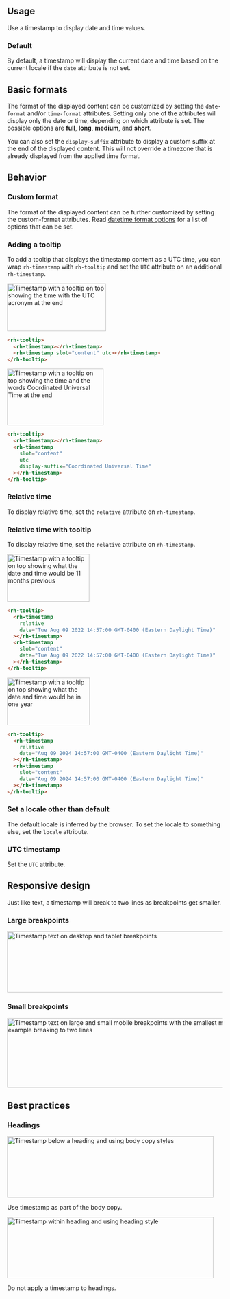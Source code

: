 <style data-helmet>
  rh-code-block script {
    white-space: pre-wrap;
  }

  rh-code-block + uxdot-example {
    margin-block-start: var(--rh-space-3xl, 48px);
  }
  
  uxdot-example rh-code-block {
    margin-block-start: var(--rh-space-lg, 16px);
  }

  .grid uxdot-example {
    margin-block-end: 0;
  }
</style>

<script type="module">
  import '@rhds/elements/rh-tooltip/rh-tooltip.js';
</script>

## Usage

Use a timestamp to display date and time values.

### Default

By default, a timestamp will display the current date and time based on the current locale if the `date` attribute is not set.

<uxdot-example>
  <rh-timestamp></rh-timestamp>
</uxdot-example>

## Basic formats

The format of the displayed content can be customized by setting the `date-format` and/or `time-format` attributes. Setting only one of the attributes will display only the date or time, depending on which attribute is set. The possible options are **full**, **long**, **medium**, and **short**.

You can also set the `display-suffix` attribute to display a custom suffix at the end of the displayed content. This will not override a timezone that is already displayed from the applied time format.

<div class="grid sm-two-columns">
  <uxdot-example>
    <rh-timestamp date-format="full" time-format="full"></rh-timestamp>
    <rh-code-block compact dedent highlighting="client" language="html">
      <script type="text/html">
        <rh-timestamp date-format="full"
                      time-format="full"></rh-timestamp>
      </script>
    </rh-code-block>
  </uxdot-example>
  <uxdot-example>
    <rh-timestamp date-format="full"></rh-timestamp>
    <rh-code-block compact dedent highlighting="client" language="html">
      <script type="text/html">
        <rh-timestamp date-format="full"></rh-timestamp>
      </script>
    </rh-code-block>
  </uxdot-example>
  <uxdot-example>
    <rh-timestamp time-format="full"></rh-timestamp>
    <rh-code-block compact dedent highlighting="client" language="html">
      <script type="text/html">
        <rh-timestamp time-format="full"></rh-timestamp>
      </script>
    </rh-code-block>
  </uxdot-example>
  <uxdot-example>
    <rh-timestamp date-format="medium" time-format="short" display-suffix="US Eastern"></rh-timestamp>
    <rh-code-block compact dedent highlighting="client" language="html">
      <script type="text/html">
        <rh-timestamp date-format="medium"
                      time-format="short"
                      display-suffix="US Eastern"></rh-timestamp>
      </script>
    </rh-code-block>
  </uxdot-example>
</div>

## Behavior

### Custom format

The format of the displayed content can be further customized by setting the custom-format attributes. Read [datetime format options](https://developer.mozilla.org/en-US/docs/Web/JavaScript/Reference/Global_Objects/Intl/DateTimeFormat/DateTimeFormat#options) for a list of options that can be set.

<uxdot-example>
  <rh-timestamp id="timestamp-custom-format" date="Sat Jan 01 2022 00:00:00 GMT-0500"></rh-timestamp>
  <rh-code-block compact dedent highlighting="client" language="html">
    <script type="text/html">
      <rh-timestamp id="timestamp-custom-format" date="Sat Jan 01 2022 00:00:00 GMT-0500"></rh-timestamp>
      <script>
        document.getElementById(‘timestamp-custom-format’).customFormat = {
          year: '2-digit',
          month: 'short',
          weekday: 'short',
          day: 'numeric',
          hour: 'numeric',
        };
      <</script><script type="text/html">/script>
    </script>
  </rh-code-block>
</uxdot-example>

### Adding a tooltip

To add a tooltip that displays the timestamp content as a UTC time, you can wrap `rh-timestamp` with `rh-tooltip` and set the `UTC` attribute on an additional `rh-timestamp`.

<uxdot-example color-palette="lightest" width-adjustment="231px">
  <img alt="Timestamp with a tooltip on top showing the time with the UTC acronym at the end"
       src="../timestamp-tooltip-1.png"
       width="231"
       height="111">
</uxdot-example>

```html rhcodeblock
<rh-tooltip>
  <rh-timestamp></rh-timestamp>
  <rh-timestamp slot="content" utc></rh-timestamp>
</rh-tooltip>
```

<uxdot-example color-palette="lightest" width-adjustment="225px">
  <img alt="Timestamp with a tooltip on top showing the time and the words Coordinated Universal Time at the end"
       src="../timestamp-tooltip-2.png"
       width="225"
       height="132">
</uxdot-example>

```html rhcodeblock
<rh-tooltip>
  <rh-timestamp></rh-timestamp>
  <rh-timestamp
    slot="content"
    utc
    display-suffix="Coordinated Universal Time"
  ></rh-timestamp>
</rh-tooltip>
```

### Relative time

To display relative time, set the `relative` attribute on `rh-timestamp`.

<div class="grid sm-two-columns">
  <uxdot-example>
    <rh-timestamp date="Tue Aug 09 2022 14:57:00 GMT-0400 (Eastern Daylight Time)" relative></rh-timestamp>
    <rh-code-block compact dedent highlighting="client" language="html">
      <script type="text/html">
        <rh-timestamp date="Tue Aug 09 2022 14:57:00 GMT-0400 (Eastern Daylight Time)" relative></rh-timestamp>
      </script>
    </rh-code-block>
  </uxdot-example>
  <uxdot-example>
    <rh-timestamp date="Aug 09 2024 14:57:00 GMT-0400 (Eastern Daylight Time)" relative></rh-timestamp>
    <rh-code-block compact dedent highlighting="client" language="html">
      <script type="text/html">
        <rh-timestamp date="Aug 09 2024 14:57:00 GMT-0400 (Eastern Daylight Time)" relative></rh-timestamp>
      </script>
    </rh-code-block>
  </uxdot-example>
</div>

### Relative time with tooltip

To display relative time, set the `relative` attribute on `rh-timestamp`.

<uxdot-example color-palette="lightest" width-adjustment="192px">
  <img alt="Timestamp with a tooltip on top showing what the date and time would be 11 months previous"
       src="../timestamp-tooltip-3.png"
       width="192"
       height="111">
</uxdot-example>

```html rhcodeblock
<rh-tooltip>
  <rh-timestamp
    relative
    date="Tue Aug 09 2022 14:57:00 GMT-0400 (Eastern Daylight Time)"
  ></rh-timestamp>
  <rh-timestamp
    slot="content"
    date="Tue Aug 09 2022 14:57:00 GMT-0400 (Eastern Daylight Time)"
  ></rh-timestamp>
</rh-tooltip>
```

<uxdot-example color-palette="lightest" width-adjustment="192px">
  <img alt="Timestamp with a tooltip on top showing what the date and time would be in one year"
       src="../timestamp-tooltip-4.png"
       width="193"
       height="111">
</uxdot-example>

```html rhcodeblock
<rh-tooltip>
  <rh-timestamp
    relative
    date="Aug 09 2024 14:57:00 GMT-0400 (Eastern Daylight Time)"
  ></rh-timestamp>
  <rh-timestamp
    slot="content"
    date="Aug 09 2024 14:57:00 GMT-0400 (Eastern Daylight Time)"
  ></rh-timestamp>
</rh-tooltip>
```

### Set a locale other than default

The default locale is inferred by the browser. To set the locale to something else, set the `locale` attribute.

<div class="grid sm-two-columns">
  <uxdot-example>
    <rh-timestamp locale="en-GB" date-format="full" time-format="full"></rh-timestamp>
    <rh-code-block compact dedent highlighting="client" language="html">
      <script type="text/html">
        <rh-timestamp locale="en-GB"
                      date-format="full"
                      time-format="full"></rh-timestamp>
      </script>
    </rh-code-block>  
  </uxdot-example>

  <uxdot-example>
    <rh-timestamp locale="es" date-format="full" time-format="full"></rh-timestamp>
    <rh-code-block compact dedent highlighting="client" language="html">
      <script type="text/html">
        <rh-timestamp locale="es"
                      date-format="full"
                      time-format="full"></rh-timestamp>
      </script>
    </rh-code-block>  
  </uxdot-example>
</div>

### UTC timestamp

Set the `UTC` attribute.

<uxdot-example>
  <rh-timestamp utc></rh-timestamp>
  <rh-code-block compact dedent highlighting="client" language="html">
    <script type="text/html">
      <rh-timestamp utc></rh-timestamp>
    </script>
  </rh-code-block>
</uxdot-example>

## Responsive design

Just like text, a timestamp will break to two lines as breakpoints get smaller.

### Large breakpoints

<uxdot-example color-palette="lightest" width-adjustment="1000px" variant="full" alignment="left" no-border>
  <img alt="Timestamp text on desktop and tablet breakpoints"
       src="../timestamp-breakpoints-large.png"
       width="1000"
       height="142">
</uxdot-example>

### Small breakpoints

<uxdot-example color-palette="lightest" width-adjustment="568px" variant="full" alignment="left" no-border>
  <img alt="Timestamp text on large and small mobile breakpoints with the smallest mobile example breaking to two lines"
       src="../timestamp-breakpoints-small.png"
       width="576"
       height="162">
</uxdot-example>

## Best practices

### Headings

<div class="grid sm-two-columns">
  <uxdot-best-practice variant="do">
    <uxdot-example color-palette="lightest" width-adjustment="482px" slot="image">
      <img alt="Timestamp below a heading and using body copy styles"
           src="../timestamp-best-practices-headings-do.svg"
           width="482"
           height="143">
    </uxdot-example>
    <p>Use timestamp as part of the body copy.</p>
  </uxdot-best-practice>

  <uxdot-best-practice variant="dont">
    <uxdot-example color-palette="lightest" width-adjustment="482px" slot="image">
      <img alt="Timestamp within heading and using heading style"
           src="../timestamp-best-practices-headings-dont.svg"
           width="482"
           height="143">
    </uxdot-example>
    <p>Do not apply a timestamp to headings.</p>
  </uxdot-best-practice>
</div>
